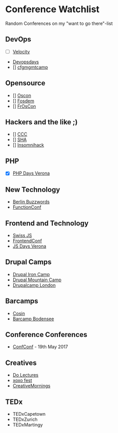 # Conference Watchlist
Random Conferences on my "want to go there"-list

## DevOps
- [ ] [Velocity](http://velocityconf.com/)
- [Devopsdays](http://www.devopsdays.org/)
- [] [cfgmgmtcamp](http://cfgmgmtcamp.eu/)

## Opensource
- [] [Oscon](http://www.oscon.com/)
- [] [Fosdem](https://fosdem.org/)
- [] [FrOsCon](http://www.froscon.de)

## Hackers and the like ;)
- [] [CCC](https://events.ccc.de/)
- [] [SHA](https://sha2017.org/)
- [] [Insomnihack](https://insomnihack.ch/)

## PHP
- [x] [PHP Days Verona](http://phpday.it/)

## New Technology
- [Berlin Buzzwords](https://berlinbuzzwords.de/17/about)
- [FunctionConf](https://functionconf.io/)

## Frontend and Technology
- [Swiss JS](http://www.swissjs.com/)
- [FrontendConf](http://frontendconf.ch/)
- [JS Days Verona](http://jsday.it/)

## Drupal Camps
- [Drupal Iron Camp](http://drupalironcamp.com/)
- [Drupal Mountain Camp](https://drupalmountaincamp.ch/)
- [Drupalcamp London](http://drupalcamp.london/)

## Barcamps
- [Cosin](https://www.cosin.ch/)
- [Barcamp Bodensee](http://barcamp-bodensee.de/)

## Conference Conferences
- [ConfConf](https://conf-conf.com/) - 19th May 2017

## Creatives
- [Do Lectures](http://www.thedolectures.com/)
- [xoxo fest](https://xoxofest.com/)
- [CreativeMornings](https://creativemornings.com/)

## TEDx
- TEDxCapetown
- TEDxZurich
- TEDxMartingy
